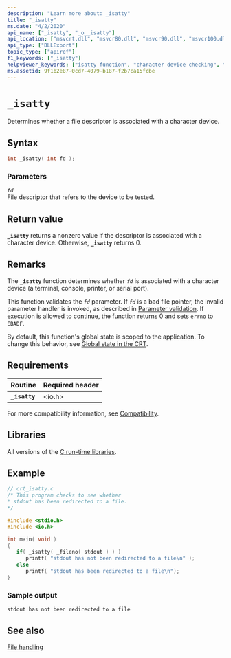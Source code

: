 ```yaml
---
description: "Learn more about: _isatty"
title: "_isatty"
ms.date: "4/2/2020"
api_name: ["_isatty", "_o__isatty"]
api_location: ["msvcrt.dll", "msvcr80.dll", "msvcr90.dll", "msvcr100.dll", "msvcr100_clr0400.dll", "msvcr110.dll", "msvcr110_clr0400.dll", "msvcr120.dll", "msvcr120_clr0400.dll", "ucrtbase.dll", "api-ms-win-crt-stdio-l1-1-0.dll", "api-ms-win-crt-private-l1-1-0.dll"]
api_type: ["DLLExport"]
topic_type: ["apiref"]
f1_keywords: ["_isatty"]
helpviewer_keywords: ["isatty function", "character device checking", "_isatty function", "checking character devices"]
ms.assetid: 9f1b2e87-0cd7-4079-b187-f2b7ca15fcbe
---
```

# `_isatty`

Determines whether a file descriptor is associated with a character device.

## Syntax

```C
int _isatty( int fd );
```

### Parameters

*`fd`*\
File descriptor that refers to the device to be tested.

## Return value

**`_isatty`** returns a nonzero value if the descriptor is associated with a character device. Otherwise, **`_isatty`** returns 0.

## Remarks

The **`_isatty`** function determines whether *`fd`* is associated with a character device (a terminal, console, printer, or serial port).

This function validates the *`fd`* parameter. If *`fd`* is a bad file pointer, the invalid parameter handler is invoked, as described in [Parameter validation](../parameter-validation.md). If execution is allowed to continue, the function returns 0 and sets `errno` to `EBADF`.

By default, this function's global state is scoped to the application. To change this behavior, see [Global state in the CRT](../global-state.md).

## Requirements

| Routine | Required header |
|---|---|
| **`_isatty`** | \<io.h> |

For more compatibility information, see [Compatibility](../compatibility.md).

## Libraries

All versions of the [C run-time libraries](../crt-library-features.md).

## Example

```C
// crt_isatty.c
/* This program checks to see whether
* stdout has been redirected to a file.
*/

#include <stdio.h>
#include <io.h>

int main( void )
{
   if( _isatty( _fileno( stdout ) ) )
      printf( "stdout has not been redirected to a file\n" );
   else
      printf( "stdout has been redirected to a file\n");
}
```

### Sample output

```Output
stdout has not been redirected to a file
```

## See also

[File handling](../file-handling.md)
